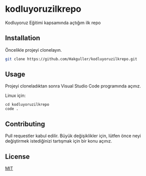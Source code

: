 # kodluyoruzilkrepo
Kodluyoruz Eğitimi kapsamında açtığım ilk repo

## Installation

Öncelikle projeyi clonelayın. 

```bash
git clone https://github.com/Hakguller/kodluyoruzilkrepo.git
```

## Usage

Projeyi cloneladıktan sonra Visual Studio Code programında açınız.

Linux için:
```linux
cd kodluyoruzilkrepo
code .
```

## Contributing
Pull requestler kabul edilir. Büyük değişiklikler için, lütfen önce neyi değiştirmek istediğinizi tartışmak için bir konu açınız.


## License
[MIT](https://choosealicense.com/licenses/mit/)
